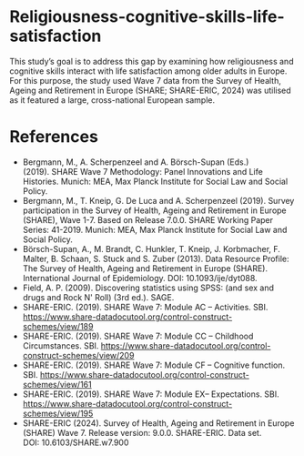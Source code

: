 # Religiousness-cognitive-skills-life-satisfaction
This study’s goal is to address this gap by examining how religiousness and cognitive skills interact with life satisfaction among older adults in Europe. For this purpose, the study used Wave 7 data from the Survey of Health, Ageing and Retirement in Europe (SHARE; SHARE-ERIC, 2024) was utilised as it featured a large, cross-national European sample. 
# References
- Bergmann, M., A. Scherpenzeel and A. Börsch-Supan (Eds.) (2019). SHARE Wave 7 Methodology: Panel Innovations and Life Histories. Munich: MEA, Max Planck Institute for Social Law and Social Policy.
- Bergmann, M., T. Kneip, G. De Luca and A. Scherpenzeel (2019). Survey participation in the Survey of Health, Ageing and Retirement in Europe (SHARE), Wave 1-7. Based on Release 7.0.0. SHARE Working Paper Series: 41-2019. Munich: MEA, Max Planck Institute for Social Law and Social Policy.
- Börsch-Supan, A., M. Brandt, C. Hunkler, T. Kneip, J. Korbmacher, F. Malter, B. Schaan, S. Stuck and S. Zuber (2013). Data Resource Profile: The Survey of Health, Ageing and Retirement in Europe (SHARE). International Journal of Epidemiology. DOI: 10.1093/ije/dyt088.
- Field, A. P. (2009). Discovering statistics using SPSS: (and sex and drugs and Rock N' Roll) (3rd ed.). SAGE.
- SHARE-ERIC. (2019). SHARE Wave 7: Module AC – Activities. SBI. https://www.share-datadocutool.org/control-construct-schemes/view/189
- SHARE-ERIC. (2019). SHARE Wave 7: Module CC – Childhood Circumstances. SBI. https://www.share-datadocutool.org/control-construct-schemes/view/209
- SHARE-ERIC. (2019). SHARE Wave 7: Module CF – Cognitive function. SBI. https://www.share-datadocutool.org/control-construct-schemes/view/161 
- SHARE-ERIC. (2019). SHARE Wave 7: Module EX– Expectations. SBI. https://www.share-datadocutool.org/control-construct-schemes/view/195
- SHARE-ERIC (2024). Survey of Health, Ageing and Retirement in Europe (SHARE) Wave 7. Release version: 9.0.0. SHARE-ERIC. Data set. DOI: 10.6103/SHARE.w7.900
